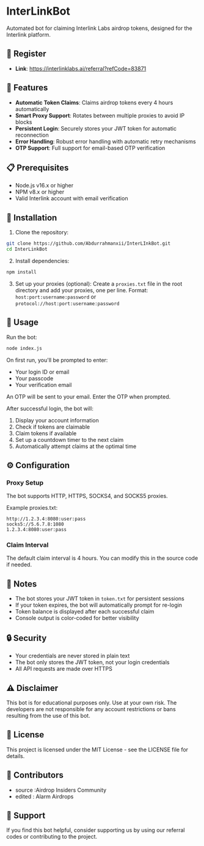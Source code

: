 # InterLinkBot

Automated bot for claiming Interlink Labs airdrop tokens, designed for the Interlink platform.

## 🚦 Register

- **Link**: https://interlinklabs.ai/referral?refCode=83871
  
## 🚀 Features

- **Automatic Token Claims**: Claims airdrop tokens every 4 hours automatically
- **Smart Proxy Support**: Rotates between multiple proxies to avoid IP blocks
- **Persistent Login**: Securely stores your JWT token for automatic reconnection
- **Error Handling**: Robust error handling with automatic retry mechanisms
- **OTP Support**: Full support for email-based OTP verification

## 📋 Prerequisites

- Node.js v16.x or higher
- NPM v8.x or higher
- Valid Interlink account with email verification

## 🔧 Installation

1. Clone the repository:
```bash
git clone https://github.com/Abdurrahmanxii/InterLInkBot.git
cd InterLinkBot
```

2. Install dependencies:
```bash
npm install
```

3. Set up your proxies (optional):
Create a `proxies.txt` file in the root directory and add your proxies, one per line.
Format: `host:port:username:password` or `protocol://host:port:username:password`

## 🚦 Usage

Run the bot:
```bash
node index.js
```

On first run, you'll be prompted to enter:
- Your login ID or email
- Your passcode
- Your verification email

An OTP will be sent to your email. Enter the OTP when prompted.

After successful login, the bot will:
1. Display your account information
2. Check if tokens are claimable
3. Claim tokens if available
4. Set up a countdown timer to the next claim
5. Automatically attempt claims at the optimal time

## ⚙️ Configuration

### Proxy Setup

The bot supports HTTP, HTTPS, SOCKS4, and SOCKS5 proxies.

Example proxies.txt:
```
http://1.2.3.4:8080:user:pass
socks5://5.6.7.8:1080
1.2.3.4:8080:user:pass
```

### Claim Interval

The default claim interval is 4 hours. You can modify this in the source code if needed.

## 📝 Notes

- The bot stores your JWT token in `token.txt` for persistent sessions
- If your token expires, the bot will automatically prompt for re-login
- Token balance is displayed after each successful claim
- Console output is color-coded for better visibility

## 🔒 Security

- Your credentials are never stored in plain text
- The bot only stores the JWT token, not your login credentials
- All API requests are made over HTTPS

## ⚠️ Disclaimer

This bot is for educational purposes only. Use at your own risk. The developers are not responsible for any account restrictions or bans resulting from the use of this bot.

## 📄 License

This project is licensed under the MIT License - see the LICENSE file for details.

## 👥 Contributors

- source :Airdrop Insiders Community
- edited : Alarm Airdrops

## 🙏 Support

If you find this bot helpful, consider supporting us by using our referral codes or contributing to the project.
